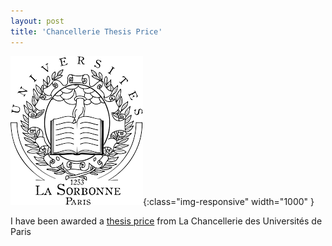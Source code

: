 ```yaml
---
layout: post
title: 'Chancellerie Thesis Price'
---
```


![flier](/assets/img/sorbonne.png){:class="img-responsive" width="1000" }

I have been awarded a [thesis price](https://www.sorbonne.fr/wp-content/uploads/Prix-de-la-chancellerie-2019-livret-laur%C3%A9ats.pdf) from 
La Chancellerie des Universités de Paris


